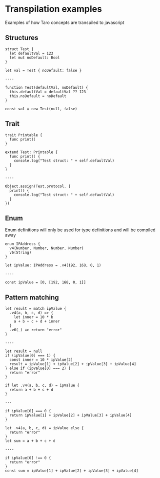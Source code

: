 # Transpilation examples

Examples of how Taro concepts are transpiled to javascript

## Structures

```
struct Test {
  let defaultVal = 123
  let mut noDefault: Bool
}

let val = Test { noDefault: false }

----

function Test(defaultVal, noDefault) {
  this.defaultVal = defaultVal ?? 123
  this.noDefault = noDefault
}

const val = new Test(null, false)
```

## Trait

```
trait Printable {
  func print()
}

extend Test: Printable {
  func print() {
    console.log("Test struct: " + self.defaultVal)
  }
}

----

Object.assign(Test.protocol, {
  print() {
    console.log("Test struct: " + self.defaultVal)
  }
})
```

## Enum

Enum definitions will only be used for type definitions and will be compiled away

```
enum IPAddress {
  v4(Number, Number, Number, Number)
  v6(String)
}

let ipValue: IPAddress = .v4(192, 168, 0, 1)

----

const ipValue = [0, [192, 168, 0, 1]]
```

## Pattern matching

```
let result = match ipValue {
  .v4(a, b, c, d) => {
    let inner = 10 * b
    a + b + c + d + inner
  }
  .v6(_) => return "error"
}

----

let result = null
if (ipValue[0] === 1) {
  const inner = 10 * ipValue[2]
  result = ipValue[1] + ipValue[2] + ipValue[3] + ipValue[4]
} else if (ipValue[0] === 2) {
  return "error"
}
```

```
if let .v4(a, b, c, d) = ipValue {
  return a + b + c + d
}

---

if ipValue[0] === 0 {
  return ipValue[1] + ipValue[2] + ipValue[3] + ipValue[4]
}
```

```
let .v4(a, b, c, d) = ipValue else {
  return "error"
}
let sum = a + b + c + d

----

if ipValue[0] !== 0 {
  return "error"
}
const sum = ipValue[1] + ipValue[2] + ipValue[3] + ipValue[4]
```
